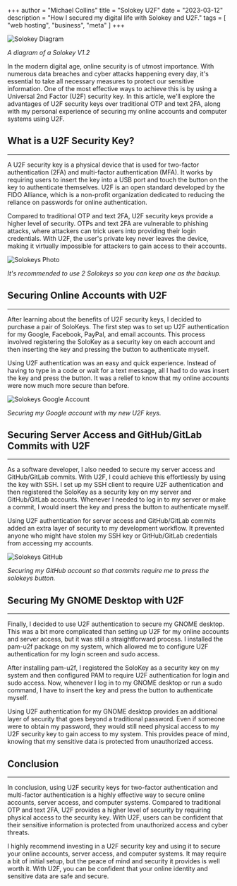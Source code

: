 
+++
author = "Michael Collins"
title = "Solokey U2F"
date = "2023-03-12"
description = "How I secured my digital life with Solokey and U2F."
tags = [
    "web hosting",
    "business",
    "meta"
]
+++


![Solokey Diagram](https://perthserverplus.com/images/solokey-diagram.png#center)

_A diagram of a Solokey V1.2_

In the modern digital age, online security is of utmost importance. With numerous data breaches and cyber attacks happening every day, it's essential to take all necessary measures to protect our sensitive information. One of the most effective ways to achieve this is by using a Universal 2nd Factor (U2F) security key. In this article, we'll explore the advantages of U2F security keys over traditional OTP and text 2FA, along with my personal experience of securing my online accounts and computer systems using U2F.

## What is a U2F Security Key?

---

A U2F security key is a physical device that is used for two-factor authentication (2FA) and multi-factor authentication (MFA). It works by requiring users to insert the key into a USB port and touch the button on the key to authenticate themselves. U2F is an open standard developed by the FIDO Alliance, which is a non-profit organization dedicated to reducing the reliance on passwords for online authentication.

Compared to traditional OTP and text 2FA, U2F security keys provide a higher level of security. OTPs and text 2FA are vulnerable to phishing attacks, where attackers can trick users into providing their login credentials. With U2F, the user's private key never leaves the device, making it virtually impossible for attackers to gain access to their accounts.

![Solokeys Photo](https://perthserverplus.com/images/solokeys-photo.png#center)

_It's recommended to use 2 Solokeys so you can keep one as the backup._

## Securing Online Accounts with U2F

---

After learning about the benefits of U2F security keys, I decided to purchase a pair of SoloKeys. The first step was to set up U2F authentication for my Google, Facebook, PayPal, and email accounts. This process involved registering the SoloKey as a security key on each account and then inserting the key and pressing the button to authenticate myself.

Using U2F authentication was an easy and quick experience. Instead of having to type in a code or wait for a text message, all I had to do was insert the key and press the button. It was a relief to know that my online accounts were now much more secure than before.

![Solokeys Google Account](https://perthserverplus.com/images/solokey-google.png#center)

_Securing my Google account with my new U2F keys._


## Securing Server Access and GitHub/GitLab Commits with U2F

---

As a software developer, I also needed to secure my server access and GitHub/GitLab commits. With U2F, I could achieve this effortlessly by using the key with SSH. I set up my SSH client to require U2F authentication and then registered the SoloKey as a security key on my server and GitHub/GitLab accounts. Whenever I needed to log in to my server or make a commit, I would insert the key and press the button to authenticate myself.

Using U2F authentication for server access and GitHub/GitLab commits added an extra layer of security to my development workflow. It prevented anyone who might have stolen my SSH key or GitHub/GitLab credentials from accessing my accounts.

![Solokeys GitHub](https://perthserverplus.com/images/solokey-github.png#center)

_Securing my GitHub account so that commits require me to press the solokeys button._

## Securing My GNOME Desktop with U2F

---

Finally, I decided to use U2F authentication to secure my GNOME desktop. This was a bit more complicated than setting up U2F for my online accounts and server access, but it was still a straightforward process. I installed the pam-u2f package on my system, which allowed me to configure U2F authentication for my login screen and sudo access.

After installing pam-u2f, I registered the SoloKey as a security key on my system and then configured PAM to require U2F authentication for login and sudo access. Now, whenever I log in to my GNOME desktop or run a sudo command, I have to insert the key and press the button to authenticate myself.

Using U2F authentication for my GNOME desktop provides an additional layer of security that goes beyond a traditional password. Even if someone were to obtain my password, they would still need physical access to my U2F security key to gain access to my system. This provides peace of mind, knowing that my sensitive data is protected from unauthorized access.

## Conclusion

---

In conclusion, using U2F security keys for two-factor authentication and multi-factor authentication is a highly effective way to secure online accounts, server access, and computer systems. Compared to traditional OTP and text 2FA, U2F provides a higher level of security by requiring physical access to the security key. With U2F, users can be confident that their sensitive information is protected from unauthorized access and cyber threats.

I highly recommend investing in a U2F security key and using it to secure your online accounts, server access, and computer systems. It may require a bit of initial setup, but the peace of mind and security it provides is well worth it. With U2F, you can be confident that your online identity and sensitive data are safe and secure.